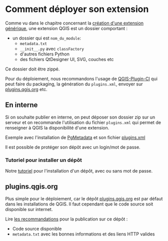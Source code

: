 # Comment déployer son extension

Comme vu dans le chapitre concernant la [création d'une extension générique](extension-generique.md), une
extension QGIS est un dossier comportant : 

* un dossier qui est `nom_du_module`:
    * `metadata.txt`
    * `__init__.py` avec `classFactory`
    * d'autres fichiers Python
    * des fichiers QtDesigner UI, SVG, couches etc

Ce dossier doit être zippé.

Pour du déploiement, nous recommandons l'usage de [QGIS-Plugin-CI](https://github.com/opengisch/qgis-plugin-ci)
qui peut faire du packaging, la génération du `plugins.xml`, envoyer sur
[plugins.qgis.org](https://plugins.qgis.org) etc.

## En interne

Si on souhaite publier en interne, on peut déposer son dossier zip sur un serveur et on recommande
l'utilisation du fichier `plugins.xml` qui permet de renseigner à QGIS la disponibilité d'une extension.

Exemple avec l'installation de
[PgMetadata](https://docs.3liz.org/qgis-pgmetadata-plugin/user-guide/installation/#custom-repository)
et son fichier
[plugins.xml](https://github.com/3liz/qgis-pgmetadata-plugin/releases/latest/download/plugins.xml)

Il est possible de protéger son dépôt avec un login/mot de passe.

### Tutoriel pour installer un dépôt

Notre [tutoriel](https://docs.3liz.org/tutorial/qgis-repository-fr/) pour l'installation d'un dépôt, avec ou sans
mot de passe.

## plugins.qgis.org

Plus simple pour le déploiement, car le dépôt [plugins.qgis.org](https://plugins.qgis.org) est par défaut dans
les installations de QGIS. Il faut cependant que le code source soit disponible sur internet.

Lire [les recommandations](https://plugins.qgis.org/publish/) pour la publication sur ce dépôt :

* Code source disponible
* `metadata.txt` avec les bonnes informations et des liens HTTP valides
